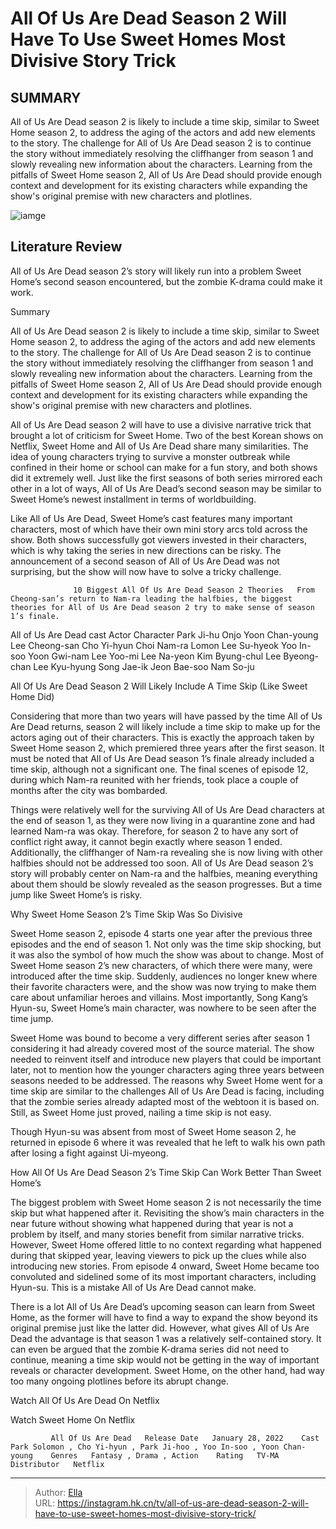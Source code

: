# All Of Us Are Dead Season 2 Will Have To Use Sweet Homes Most Divisive Story Trick


## SUMMARY 



  All of Us Are Dead season 2 is likely to include a time skip, similar to Sweet Home season 2, to address the aging of the actors and add new elements to the story.   The challenge for All of Us Are Dead season 2 is to continue the story without immediately resolving the cliffhanger from season 1 and slowly revealing new information about the characters.   Learning from the pitfalls of Sweet Home season 2, All of Us Are Dead should provide enough context and development for its existing characters while expanding the show&#39;s original premise with new characters and plotlines.  

![iamge]()

## Literature Review
All of Us Are Dead season 2’s story will likely run into a problem Sweet Home’s second season encountered, but the zombie K-drama could make it work.


Summary

  All of Us Are Dead season 2 is likely to include a time skip, similar to Sweet Home season 2, to address the aging of the actors and add new elements to the story.   The challenge for All of Us Are Dead season 2 is to continue the story without immediately resolving the cliffhanger from season 1 and slowly revealing new information about the characters.   Learning from the pitfalls of Sweet Home season 2, All of Us Are Dead should provide enough context and development for its existing characters while expanding the show&#39;s original premise with new characters and plotlines.  





All of Us Are Dead season 2 will have to use a divisive narrative trick that brought a lot of criticism for Sweet Home. Two of the best Korean shows on Netflix, Sweet Home and All of Us Are Dead share many similarities. The idea of young characters trying to survive a monster outbreak while confined in their home or school can make for a fun story, and both shows did it extremely well. Just like the first seasons of both series mirrored each other in a lot of ways, All of Us Are Dead’s second season may be similar to Sweet Home’s newest installment in terms of worldbuilding.




Like All of Us Are Dead, Sweet Home’s cast features many important characters, most of which have their own mini story arcs told across the show. Both shows successfully got viewers invested in their characters, which is why taking the series in new directions can be risky. The announcement of a second season of All of Us Are Dead was not surprising, but the show will now have to solve a tricky challenge.

                  10 Biggest All Of Us Are Dead Season 2 Theories   From Cheong-san’s return to Nam-ra leading the halfbies, the biggest theories for All of Us Are Dead season 2 try to make sense of season 1’s finale.    

 All of Us Are Dead cast   Actor  Character   Park Ji-hu  Onjo   Yoon Chan-young  Lee Cheong-san   Cho Yi-hyun  Choi Nam-ra   Lomon  Lee Su-hyeok   Yoo In-soo  Yoon Gwi-nam   Lee Yoo-mi  Lee Na-yeon   Kim Byung-chul  Lee Byeong-chan   Lee Kyu-hyung  Song Jae-ik   Jeon Bae-soo  Nam So-ju   







 All Of Us Are Dead Season 2 Will Likely Include A Time Skip (Like Sweet Home Did) 
         

Considering that more than two years will have passed by the time All of Us Are Dead returns, season 2 will likely include a time skip to make up for the actors aging out of their characters. This is exactly the approach taken by Sweet Home season 2, which premiered three years after the first season. It must be noted that All of Us Are Dead season 1’s finale already included a time skip, although not a significant one. The final scenes of episode 12, during which Nam-ra reunited with her friends, took place a couple of months after the city was bombarded.


 




Things were relatively well for the surviving All of Us Are Dead characters at the end of season 1, as they were now living in a quarantine zone and had learned Nam-ra was okay. Therefore, for season 2 to have any sort of conflict right away, it cannot begin exactly where season 1 ended. Additionally, the cliffhanger of Nam-ra revealing she is now living with other halfbies should not be addressed too soon. All of Us Are Dead season 2’s story will probably center on Nam-ra and the halfbies, meaning everything about them should be slowly revealed as the season progresses. But a time jump like Sweet Home’s is risky.



 Why Sweet Home Season 2’s Time Skip Was So Divisive 
          

Sweet Home season 2, episode 4 starts one year after the previous three episodes and the end of season 1. Not only was the time skip shocking, but it was also the symbol of how much the show was about to change. Most of Sweet Home season 2’s new characters, of which there were many, were introduced after the time skip. Suddenly, audiences no longer knew where their favorite characters were, and the show was now trying to make them care about unfamiliar heroes and villains. Most importantly, Song Kang’s Hyun-su, Sweet Home’s main character, was nowhere to be seen after the time jump.




Sweet Home was bound to become a very different series after season 1 considering it had already covered most of the source material. The show needed to reinvent itself and introduce new players that could be important later, not to mention how the younger characters aging three years between seasons needed to be addressed. The reasons why Sweet Home went for a time skip are similar to the challenges All of Us Are Dead is facing, including that the zombie series already adapted most of the webtoon it is based on. Still, as Sweet Home just proved, nailing a time skip is not easy.



Though Hyun-su was absent from most of Sweet Home season 2, he returned in episode 6 where it was revealed that he left to walk his own path after losing a fight against Ui-myeong.






 How All Of Us Are Dead Season 2’s Time Skip Can Work Better Than Sweet Home’s 
          




The biggest problem with Sweet Home season 2 is not necessarily the time skip but what happened after it. Revisiting the show’s main characters in the near future without showing what happened during that year is not a problem by itself, and many stories benefit from similar narrative tricks. However, Sweet Home offered little to no context regarding what happened during that skipped year, leaving viewers to pick up the clues while also introducing new stories. From episode 4 onward, Sweet Home became too convoluted and sidelined some of its most important characters, including Hyun-su. This is a mistake All of Us Are Dead cannot make.

There is a lot All of Us Are Dead’s upcoming season can learn from Sweet Home, as the former will have to find a way to expand the show beyond its original premise just like the latter did. However, what gives All of Us Are Dead the advantage is that season 1 was a relatively self-contained story. It can even be argued that the zombie K-drama series did not need to continue, meaning a time skip would not be getting in the way of important reveals or character development. Sweet Home, on the other hand, had way too many ongoing plotlines before its abrupt change.




Watch All Of Us Are Dead On Netflix

Watch Sweet Home On Netflix

             All Of Us Are Dead   Release Date   January 28, 2022    Cast   Park Solomon , Cho Yi-hyun , Park Ji-hoo , Yoo In-soo , Yoon Chan-young    Genres   Fantasy , Drama , Action    Rating   TV-MA    Distributor   Netflix       


---

> Author: [Ella](https://instagram.hk.cn/)  
> URL: https://instagram.hk.cn/tv/all-of-us-are-dead-season-2-will-have-to-use-sweet-homes-most-divisive-story-trick/  


